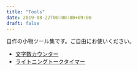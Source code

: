 ```yaml
---
title: "Tools"
date: 2019-08-22T00:00:00+09:00
draft: false
---
```


自作の小物ツール集です。ご自由にお使いください。

* [文字数カウンター](/tool/charcount)
* [ライトニングトークタイマー](/tool/timer)
